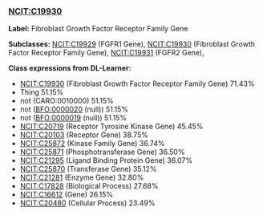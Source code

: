 
### [NCIT:C19930](http://purl.obolibrary.org/obo/NCIT_C19930)
**Label:** Fibroblast Growth Factor Receptor Family Gene

**Subclasses:** [NCIT:C19929](http://purl.obolibrary.org/obo/NCIT_C19929) (FGFR1 Gene), [NCIT:C19930](http://purl.obolibrary.org/obo/NCIT_C19930) (Fibroblast Growth Factor Receptor Family Gene), [NCIT:C19931](http://purl.obolibrary.org/obo/NCIT_C19931) (FGFR2 Gene), 

**Class expressions from DL-Learner:**

- [NCIT:C19930](http://purl.obolibrary.org/obo/NCIT_C19930) (Fibroblast Growth Factor Receptor Family Gene) 71.43%
- Thing 51.15%
- not (CARO:0010000) 51.15%
- not ([BFO:0000020](http://purl.obolibrary.org/obo/BFO_0000020) (null)) 51.15%
- not ([BFO:0000019](http://purl.obolibrary.org/obo/BFO_0000019) (null)) 51.15%
- [NCIT:C20719](http://purl.obolibrary.org/obo/NCIT_C20719) (Receptor Tyrosine Kinase Gene) 45.45%
- [NCIT:C20103](http://purl.obolibrary.org/obo/NCIT_C20103) (Receptor Gene) 38.75%
- [NCIT:C25872](http://purl.obolibrary.org/obo/NCIT_C25872) (Kinase Family Gene) 36.74%
- [NCIT:C25871](http://purl.obolibrary.org/obo/NCIT_C25871) (Phosphotransferase Gene) 36.50%
- [NCIT:C21295](http://purl.obolibrary.org/obo/NCIT_C21295) (Ligand Binding Protein Gene) 36.07%
- [NCIT:C25870](http://purl.obolibrary.org/obo/NCIT_C25870) (Transferase Gene) 35.12%
- [NCIT:C21281](http://purl.obolibrary.org/obo/NCIT_C21281) (Enzyme Gene) 32.80%
- [NCIT:C17828](http://purl.obolibrary.org/obo/NCIT_C17828) (Biological Process) 27.68%
- [NCIT:C16612](http://purl.obolibrary.org/obo/NCIT_C16612) (Gene) 26.15%
- [NCIT:C20480](http://purl.obolibrary.org/obo/NCIT_C20480) (Cellular Process) 23.49%



